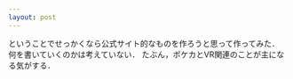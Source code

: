 ```yaml
---
layout: post
---
```

ということでせっかくなら公式サイト的なものを作ろうと思って作ってみた．
何を書いていくのかは考えていない．
たぶん，ポケカとVR関連のことが主になる気がする．
